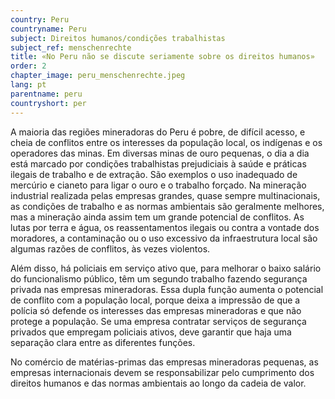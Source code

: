 ```yaml
---
country: Peru
countryname: Peru
subject: Direitos humanos/condições trabalhistas
subject_ref: menschenrechte
title: «No Peru não se discute seriamente sobre os direitos humanos»
order: 2
chapter_image: peru_menschenrechte.jpeg
lang: pt
parentname: peru
countryshort: per
---
```

<div class="content" markdown="1">
A maioria das regiões mineradoras do Peru é pobre, de difícil acesso, e cheia de conflitos entre os interesses da população local, os indígenas e os operadores das minas. Em diversas minas de ouro pequenas, o dia a dia está marcado por condições trabalhistas prejudiciais à saúde e práticas ilegais de trabalho e de extração. São exemplos o uso inadequado de mercúrio e cianeto para ligar o ouro e o trabalho forçado. Na mineração industrial realizada pelas empresas grandes, quase sempre multinacionais, as condições de trabalho e as normas ambientais são geralmente melhores, mas a mineração ainda assim tem um grande potencial de conflitos. As lutas por terra e água, os reassentamentos ilegais ou contra a vontade dos moradores, a contaminação ou o uso excessivo da infraestrutura local são algumas razões de conflitos, às vezes violentos.

Além disso, há policiais em serviço ativo que, para melhorar o baixo salário do funcionalismo público, têm um segundo trabalho fazendo segurança privada nas empresas mineradoras. Essa dupla função aumenta o potencial de conflito com a população local, porque deixa a impressão de que a polícia só defende os interesses das empresas mineradoras e que não protege a população. Se uma empresa contratar serviços de segurança privados que empregam policiais ativos, deve garantir que haja uma separação clara entre as diferentes funções.

No comércio de matérias-primas das empresas mineradoras pequenas, as empresas internacionais devem se responsabilizar pelo cumprimento dos direitos humanos e das normas ambientais ao longo da cadeia de valor.
</div>
